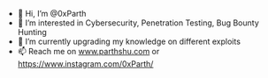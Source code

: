 - 👋 Hi, I’m @0xParth
- 👀 I’m interested in Cybersecurity, Penetration Testing, Bug Bounty Hunting
- 🌱 I’m currently upgrading my knowledge on different exploits
- 📫 Reach me on www.parthshu.com or https://www.instagram.com/0xParth/

<!---
0xParth/0xParth is a ✨ special ✨ repository because its `README.md` (this file) appears on your GitHub profile.
You can click the Preview link to take a look at your changes.
--->
